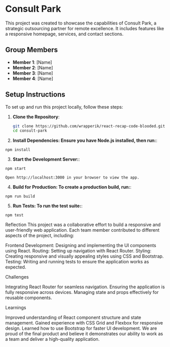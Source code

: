 # Consult Park

This project was created to showcase the capabilities of Consult Park, a strategic outsourcing partner for remote excellence. It includes features like a responsive homepage, services, and contact sections.

## Group Members
- **Member 1**: [Name]
- **Member 2**: [Name]
- **Member 3**: [Name]
- **Member 4**: [Name]

## Setup Instructions

To set up and run this project locally, follow these steps:

1. **Clone the Repository**:
   ```bash
   git clone https://github.com/wrapperik/react-recap-code-blooded.git
   cd consult-park

2. **Install Dependencies: Ensure you have Node.js installed, then run:**:
```
npm install
```

3. **Start the Development Server:**:
```
npm start
```
    Open http://localhost:3000 in your browser to view the app.

4. **Build for Production: To create a production build, run:**:
```
npm run build
```

5. **Run Tests: To run the test suite:**:
```
npm test
```

Reflection
This project was a collaborative effort to build a responsive and user-friendly web application. Each team member contributed to different aspects of the project, including:

Frontend Development: Designing and implementing the UI components using React.
Routing: Setting up navigation with React Router.
Styling: Creating responsive and visually appealing styles using CSS and Bootstrap.
Testing: Writing and running tests to ensure the application works as expected.

Challenges

Integrating React Router for seamless navigation.
Ensuring the application is fully responsive across devices.
Managing state and props effectively for reusable components.

Learnings

Improved understanding of React component structure and state management.
Gained experience with CSS Grid and Flexbox for responsive design.
Learned how to use Bootstrap for faster UI development.
We are proud of the final product and believe it demonstrates our ability to work as a team and deliver a high-quality application.
